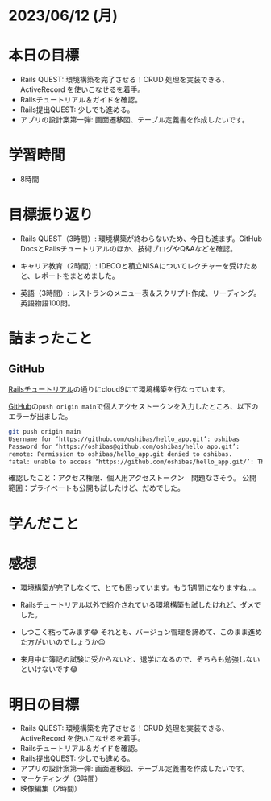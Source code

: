 # 2023/06/12 (月)

# 本日の目標

- Rails QUEST: 環境構築を完了させる！CRUD 処理を実装できる、ActiveRecord を使いこなせるを着手。
- Railsチュートリアル＆ガイドを確認。
- Rails提出QUEST: 少しでも進める。
- アプリの設計案第一弾: 画面遷移図、テーブル定義書を作成したいです。

# 学習時間
- 8時間

# 目標振り返り

- Rails QUEST（3時間）: 環境構築が終わらないため、今日も進まず。GitHub DocsとRailsチュートリアルのほか、技術ブログやQ&Aなどを確認。

- キャリア教育（2時間）: IDECOと積立NISAについてレクチャーを受けたあと、レポートをまとめました。
- 英語（3時間）: レストランのメニュー表＆スクリプト作成、リーディング。英語物語100問。

# 詰まったこと

## GitHub
[Railsチュートリアル](https://railstutorial.jp/chapters/beginning?version=7.0#sec-up_and_running)の通りにcloud9にて環境構築を行なっています。

[GitHub](https://railstutorial.jp/chapters/beginning?version=7.0#sec-git_host)の`push origin main`で個人アクセストークンを入力したところ、以下のエラーが出ました。

```bash
git push origin main
Username for ‘https://github.com/oshibas/hello_app.git’: oshibas
Password for ‘https://oshibas@github.com/oshibas/hello_app.git’:
remote: Permission to oshibas/hello_app.git denied to oshibas.
fatal: unable to access ‘https://github.com/oshibas/hello_app.git/’: The requested URL returned error: 403

```

確認したこと：アクセス権限、個人用アクセストークン　問題なさそう。
公開範囲：プライベートも公開も試したけど、だめでした。

# 学んだこと



# 感想

- 環境構築が完了しなくて、とても困っています。もう1週間になりますね...。

- Railsチュートリアル以外で紹介されている環境構築も試したけれど、ダメでした。

- しつこく粘ってみます😂 それとも、バージョン管理を諦めて、このまま進めた方がいいのでしょうか😌

- 来月中に簿記の試験に受からないと、退学になるので、そちらも勉強しないといけないです😂

# 明日の目標

- Rails QUEST: 環境構築を完了させる！CRUD 処理を実装できる、ActiveRecord を使いこなせるを着手。
- Railsチュートリアル＆ガイドを確認。
- Rails提出QUEST: 少しでも進める。
- アプリの設計案第一弾: 画面遷移図、テーブル定義書を作成したいです。
- マーケティング（3時間）
- 映像編集（2時間）
